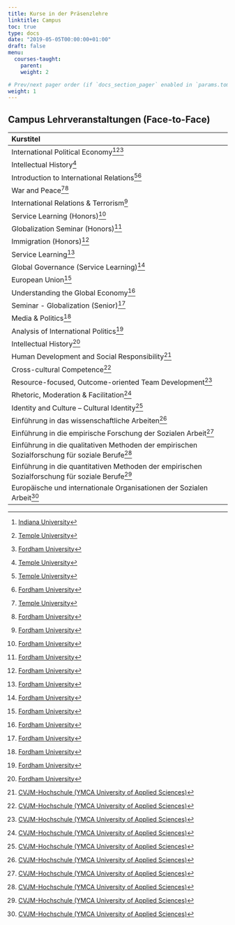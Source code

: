 ```yaml
---
title: Kurse in der Präsenzlehre
linktitle: Campus
toc: true
type: docs
date: "2019-05-05T00:00:00+01:00"
draft: false
menu:
  courses-taught:
    parent:
    weight: 2

# Prev/next pager order (if `docs_section_pager` enabled in `params.toml`)
weight: 1
---
```

## Campus Lehrveranstaltungen (Face-to-Face)

[^1]: [Indiana University](https://indiana.edu/)
[^2]: [Temple University](https://www.temple.edu)
[^3]: [Fordham University](https://www.fordham.edu/)
[^4]: [CVJM-Hochschule (YMCA University of Applied Sciences)](https://www.cvjm-hochschule.de/)

| Kurstitel                                                 |
|:----------------------------------------------------------|
| International Political Economy[^1][^2][^3]               |
| Intellectual History[^2]                                  |
| Introduction to International Relations[^2][^3]           |
| War and Peace[^2][^3]      	                              |
| International Relations & Terrorism[^3]                   |
| Service Learning (Honors)[^3]                             |
| Globalization Seminar (Honors)[^3]                        |
| Immigration (Honors)[^3]               	                  |
| Service Learning[^3]                                      |
| Global Governance (Service Learning)[^3]                  |
| European Union[^3]                           	            |
| Understanding the Global Economy[^3]  	                  |
| Seminar - Globalization (Senior)[^3]                      |
| Media & Politics[^3]  	                                 	|
| Analysis of International Politics[^3]                    |
| Intellectual History[^3]                                  |
| Human Development and Social Responsibility[^4]           |
| Cross-cultural Competence[^4]                             |
| Resource-focused, Outcome-oriented Team Development[^4]   |
| Rhetoric, Moderation & Facilitation[^4]                   |
| Identity and Culture – Cultural Identity[^4]              |
| Einführung in das wissenschaftliche Arbeiten[^4]          |
| Einführung in die empirische Forschung der Sozialen Arbeit[^4]                                 |
| Einführung in die qualitativen Methoden der empirischen Sozialforschung für soziale Berufe[^4] |
| Einführung in die quantitativen Methoden der empirischen Sozialforschung für soziale Berufe[^4]|
| Europäische und internationale Organisationen der Sozialen Arbeit[^4] |

